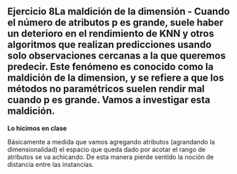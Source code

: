 ## Ejercicio 8La maldición de la dimensión - Cuando el número de atributos p es grande, suele haber un deterioro en el rendimiento de KNN y otros algoritmos que realizan predicciones usando solo observaciones cercanas a la que queremos predecir. Este fenómeno es conocido como la maldición de la dimension, y se refiere a que los métodos no paramétricos suelen rendir mal cuando p es grande. Vamos a investigar esta maldición.

**Lo hicimos en clase**

Básicamente a medida que vamos agregando atributos (agrandando la dimensionalidad) el espacio que queda dado
por acotar el rango de atributos se va achicando. De esta manera pierde sentido la noción de distancia entre las instancias.
